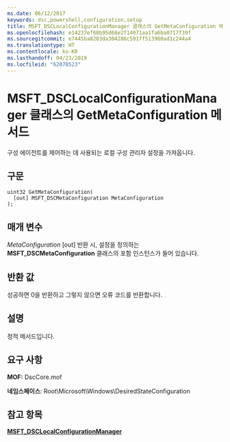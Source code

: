 ```yaml
---
ms.date: 06/12/2017
keywords: dsc,powershell,configuration,setup
title: MSFT_DSCLocalConfigurationManager 클래스의 GetMetaConfiguration 메서드
ms.openlocfilehash: e14237ef68b95d68e2f14071aa1fa6ba0717f39f
ms.sourcegitcommit: e7445ba8203da304286c591ff513900ad1c244a4
ms.translationtype: HT
ms.contentlocale: ko-KR
ms.lasthandoff: 04/23/2019
ms.locfileid: "62078523"
---
```

# <a name="getmetaconfiguration-method-of-the-msftdsclocalconfigurationmanager-class"></a>MSFT_DSCLocalConfigurationManager 클래스의 GetMetaConfiguration 메서드

구성 에이전트를 제어하는 데 사용되는 로컬 구성 관리자 설정을 가져옵니다.

## <a name="syntax"></a>구문

```mof
uint32 GetMetaConfiguration(
  [out] MSFT_DSCMetaConfiguration MetaConfiguration
);
```

## <a name="parameters"></a>매개 변수

*MetaConfiguration* \[out\] 반환 시, 설정을 정의하는 **MSFT_DSCMetaConfiguration** 클래스의 포함 인스턴스가 들어 있습니다.

## <a name="return-value"></a>반환 값

성공하면 0을 반환하고 그렇지 않으면 오류 코드를 반환합니다.

## <a name="remarks"></a>설명

정적 메서드입니다.

## <a name="requirements"></a>요구 사항

**MOF:** DscCore.mof

**네임스페이스**: Root\Microsoft\Windows\DesiredStateConfiguration

## <a name="see-also"></a>참고 항목

[**MSFT_DSCLocalConfigurationManager**](msft-dsclocalconfigurationmanager.md)